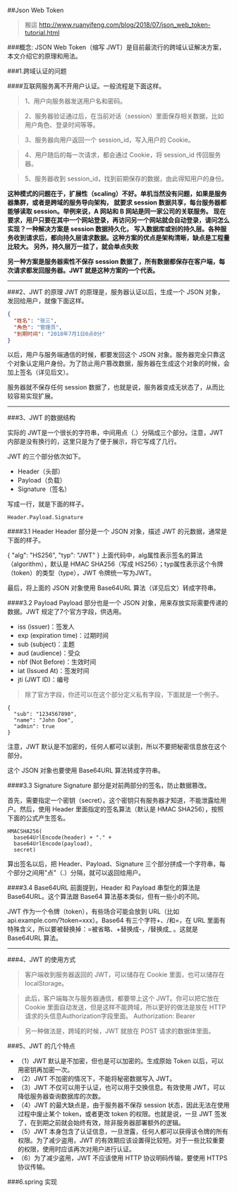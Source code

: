 ##Json Web Token
> 搬运 http://www.ruanyifeng.com/blog/2018/07/json_web_token-tutorial.html
 
###概念: JSON Web Token（缩写 JWT）是目前最流行的跨域认证解决方案，本文介绍它的原理和用法。


###1.跨域认证的问题

####互联网服务离不开用户认证。一般流程是下面这样。

> 1、用户向服务器发送用户名和密码。

>2、服务器验证通过后，在当前对话（session）里面保存相关数据，比如用户角色、登录时间等等。

>3、服务器向用户返回一个 session_id，写入用户的 Cookie。

>4、用户随后的每一次请求，都会通过 Cookie，将 session_id 传回服务器。

>5、服务器收到 session_id，找到前期保存的数据，由此得知用户的身份。

**这种模式的问题在于，扩展性（scaling）不好。单机当然没有问题，如果是服务器集群，或者是跨域的服务导向架构，
就要求 session 数据共享，每台服务器都能够读取 session。举例来说，A 网站和 B 网站是同一家公司的关联服务。
现在要求，用户只要在其中一个网站登录，再访问另一个网站就会自动登录，请问怎么实现？一种解决方案是 session 数据持久化，
写入数据库或别的持久层。各种服务收到请求后，都向持久层请求数据。这种方案的优点是架构清晰，缺点是工程量比较大。
另外，持久层万一挂了，就会单点失败**


**另一种方案是服务器索性不保存 session 数据了，所有数据都保存在客户端，每次请求都发回服务器。JWT 就是这种方案的一个代表。**

**********************
###2、JWT 的原理
JWT 的原理是，服务器认证以后，生成一个 JSON 对象，发回给用户，就像下面这样。

```json
{
  "姓名": "张三",
  "角色": "管理员",
  "到期时间": "2018年7月1日0点0分"
}
```

以后，用户与服务端通信的时候，都要发回这个 JSON 对象。服务器完全只靠这个对象认定用户身份。为了防止用户篡改数据，服务器在生成这个对象的时候，会加上签名（详见后文）。

服务器就不保存任何 session 数据了，也就是说，服务器变成无状态了，从而比较容易实现扩展。

*******************

###3、JWT 的数据结构


实际的 JWT是一个很长的字符串，中间用点（.）分隔成三个部分。注意，JWT 内部是没有换行的，这里只是为了便于展示，将它写成了几行。

JWT 的三个部分依次如下。

- Header（头部）
- Payload（负载）
- Signature（签名）

写成一行，就是下面的样子。
```text
Header.Payload.Signature
```


####3.1 Header
Header 部分是一个 JSON 对象，描述 JWT 的元数据，通常是下面的样子。


{
  "alg": "HS256",
  "typ": "JWT"
}
上面代码中，alg属性表示签名的算法（algorithm），默认是 HMAC SHA256（写成 HS256）；typ属性表示这个令牌（token）的类型（type），JWT 令牌统一写为JWT。

最后，将上面的 JSON 对象使用 Base64URL 算法（详见后文）转成字符串。

####3.2 Payload
Payload 部分也是一个 JSON 对象，用来存放实际需要传递的数据。JWT 规定了7个官方字段，供选用。

- iss (issuer)：签发人
- exp (expiration time)：过期时间
- sub (subject)：主题
- aud (audience)：受众
- nbf (Not Before)：生效时间
- iat (Issued At)：签发时间
- jti (JWT ID)：编号


>除了官方字段，你还可以在这个部分定义私有字段，下面就是一个例子。


```
{
  "sub": "1234567890",
  "name": "John Doe",
  "admin": true
}
```

注意，JWT 默认是不加密的，任何人都可以读到，所以不要把秘密信息放在这个部分。

这个 JSON 对象也要使用 Base64URL 算法转成字符串。

####3.3 Signature
Signature 部分是对前两部分的签名，防止数据篡改。

首先，需要指定一个密钥（secret）。这个密钥只有服务器才知道，不能泄露给用户。然后，使用 Header 里面指定的签名算法（默认是 HMAC SHA256），按照下面的公式产生签名。


````text
HMACSHA256(
  base64UrlEncode(header) + "." +
  base64UrlEncode(payload),
  secret)
````  
算出签名以后，把 Header、Payload、Signature 三个部分拼成一个字符串，每个部分之间用"点"（.）分隔，就可以返回给用户。

####3.4 Base64URL
前面提到，Header 和 Payload 串型化的算法是 Base64URL。这个算法跟 Base64 算法基本类似，但有一些小的不同。

JWT 作为一个令牌（token），有些场合可能会放到 URL（比如 api.example.com/?token=xxx）。Base64 有三个字符+、/和=，在 URL 里面有特殊含义，所以要被替换掉：=被省略、+替换成-，/替换成_ 。这就是 Base64URL 算法。


******************

###4、JWT 的使用方式

>客户端收到服务器返回的 JWT，可以储存在 Cookie 里面，也可以储存在 localStorage。

>此后，客户端每次与服务器通信，都要带上这个 JWT。你可以把它放在 Cookie 里面自动发送，但是这样不能跨域，所以更好的做法是放在 HTTP 请求的头信息Authorization字段里面。
Authorization: Bearer <token>

>另一种做法是，跨域的时候，JWT 就放在 POST 请求的数据体里面。

###5、JWT 的几个特点

- （1）JWT 默认是不加密，但也是可以加密的。生成原始 Token 以后，可以用密钥再加密一次。
- （2）JWT 不加密的情况下，不能将秘密数据写入 JWT。
- （3）JWT 不仅可以用于认证，也可以用于交换信息。有效使用 JWT，可以降低服务器查询数据库的次数。
- （4）JWT 的最大缺点是，由于服务器不保存 session 状态，因此无法在使用过程中废止某个 token，或者更改 token 的权限。也就是说，一旦 JWT 签发了，在到期之前就会始终有效，除非服务器部署额外的逻辑。
- （5）JWT 本身包含了认证信息，一旦泄露，任何人都可以获得该令牌的所有权限。为了减少盗用，JWT 的有效期应该设置得比较短。对于一些比较重要的权限，使用时应该再次对用户进行认证。
- （6）为了减少盗用，JWT 不应该使用 HTTP 协议明码传输，要使用 HTTPS 协议传输。

###6.spring 实现
